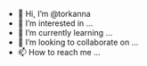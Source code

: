 - 👋 Hi, I’m @torkanna
- 👀 I’m interested in ...
- 🌱 I’m currently learning ...
- 💞️ I’m looking to collaborate on ...
- 📫 How to reach me ...

<!---
torkanna/torkanna is a ✨ special ✨ repository because its `README.md` (this file) appears on your GitHub profile.
You can click the Preview link to take a look at your changes.
--->
